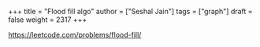 +++
title = "Flood fill algo"
author = ["Seshal Jain"]
tags = ["graph"]
draft = false
weight = 2317
+++

<https://leetcode.com/problems/flood-fill/>
